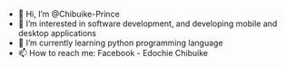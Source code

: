 - 👋 Hi, I’m @Chibuike-Prince
- 👀 I’m interested in software development, and developing mobile and desktop applications 
- 🌱 I’m currently learning python programming language 
- 📫 How to reach me: Facebook - Edochie Chibuike 

<!---
Chibuike-Prince/Chibuike-Prince is a ✨ special ✨ repository because its `README.md` (this file) appears on your GitHub profile.
You can click the Preview link to take a look at your changes.
--->
